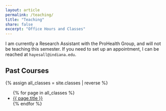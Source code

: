 ```yaml
---
layout: article
permalink: /teaching/
title: "Teaching"
share: false
excerpt: "Office Hours and Classes"
---
```


I am currently a Research Assistant with the ProHealth Group, and will not be teaching this semester. If you need to set up an appointment, I can be reached at `hayesall@indiana.edu`.

Past Courses
---

{% assign all_classes = site.classes | reverse %}

<ul>
{% for page in all_classes %}
  <li><a href="{{ page.url }}">{{ page.title }}</a></li>
{% endfor %}
</ul>
